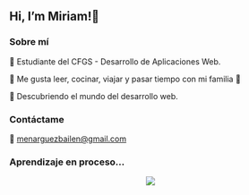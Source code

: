 ## Hi, I’m Miriam!👋

### Sobre mí
🧠 Estudiante del CFGS - Desarrollo de Aplicaciones Web.

💫 Me gusta leer, cocinar, viajar y pasar tiempo con mi familia 🐾

🚀 Descubriendo el mundo del desarrollo web.

### Contáctame
📩 menarguezbailen@gmail.com

### Aprendizaje en proceso...
<p align="center">
  <a href="https://skillicons.dev">
    <img src="https://skillicons.dev/icons?i=html,css,js,jquery,java,mysql,vscode,git,github" />
  </a>
</p>

<!---
mmenarguez/mmenarguez is a ✨ special ✨ repository because its `README.md` (this file) appears on your GitHub profile.
You can click the Preview link to take a look at your changes.
--->
